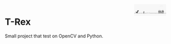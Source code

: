 <img align="right" src="https://github.com/Errrneist/Alchemist/blob/master/ImageRecognition/OpenCV/T-Rex/bg.png" alt="IMG" width="100">

# T-Rex
Small project that test on OpenCV and Python.
